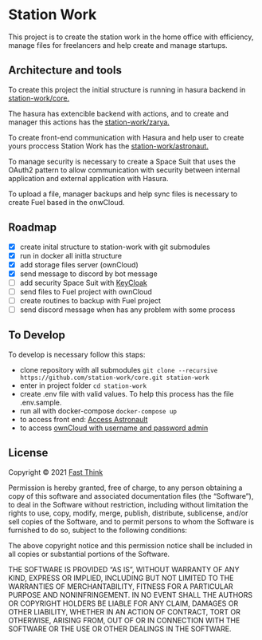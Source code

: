 # Station Work

This project is to create the station work in the home office with efficiency, manage files for freelancers and help create and manage startups.

## Architecture and tools

To create this project the initial structure is running in hasura backend in [station-work/core.](https://github.com/station-work/core)

The hasura has extencible backend with actions, and to create and manager this actions has the [station-work/zarya.](https://github.com/station-work/zarya)

To create front-end communication with Hasura and help user to create yours proccess Station Work has the [station-work/astronaut.](https://github.com/station-work/astronaut)

To manage security is necessary to create a Space Suit that uses the OAuth2 pattern to allow communication with security between internal application and external application with Hasura.

To upload a file, manager backups and help sync files is necessary to create Fuel based in the onwCloud.

## Roadmap

- [x] create inital structure to station-work with git submodules
- [x] run in docker all initla structure
- [x] add storage files server (ownCloud)
- [x] send message to discord by bot message
- [ ] add security Space Suit with [KeyCloak](https://www.keycloak.org/)
- [ ] send files to Fuel project with ownCloud
- [ ] create routines to backup with Fuel project
- [ ] send discord message when has any problem with some process

## To Develop

To develop is necessary follow this staps:

- clone repository with all submodules `git clone --recursive https://github.com/station-work/core.git station-work`
- enter in project folder `cd station-work`
- create .env file with valid values. To help this process has the file .env.sample.
- run all with docker-compose `docker-compose up`
- to access front end: [Access Astronault](http://localhost:3000)
- to access [ownCloud with username and password admin](http://localhost:9000)

## License

Copyright © 2021 [Fast Think](https://github.com/fast-think)

Permission is hereby granted, free of charge, to any person obtaining a copy of this software and associated documentation files (the “Software”), to deal in the Software without restriction, including without limitation the rights to use, copy, modify, merge, publish, distribute, sublicense, and/or sell copies of the Software, and to permit persons to whom the Software is furnished to do so, subject to the following conditions:

The above copyright notice and this permission notice shall be included in all copies or substantial portions of the Software.

THE SOFTWARE IS PROVIDED “AS IS”, WITHOUT WARRANTY OF ANY KIND, EXPRESS OR IMPLIED, INCLUDING BUT NOT LIMITED TO THE WARRANTIES OF MERCHANTABILITY, FITNESS FOR A PARTICULAR PURPOSE AND NONINFRINGEMENT. IN NO EVENT SHALL THE AUTHORS OR COPYRIGHT HOLDERS BE LIABLE FOR ANY CLAIM, DAMAGES OR OTHER LIABILITY, WHETHER IN AN ACTION OF CONTRACT, TORT OR OTHERWISE, ARISING FROM, OUT OF OR IN CONNECTION WITH THE SOFTWARE OR THE USE OR OTHER DEALINGS IN THE SOFTWARE.